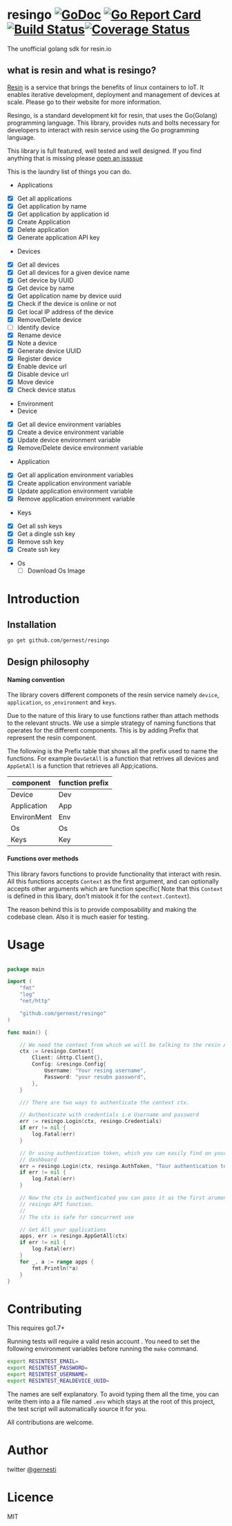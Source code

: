 # resingo [![GoDoc](https://godoc.org/github.com/gernest/resingo?status.svg)](https://godoc.org/github.com/gernest/resingo) [![Go Report Card](https://goreportcard.com/badge/github.com/gernest/resingo)](https://goreportcard.com/report/github.com/gernest/resingo)[![Build Status](https://travis-ci.org/gernest/resingo.svg?branch=master)](https://travis-ci.org/gernest/resingo)[![Coverage Status](https://coveralls.io/repos/github/gernest/resingo/badge.svg?branch=master)](https://coveralls.io/github/gernest/resingo?branch=master)

The unofficial golang sdk for resin.io

## what is resin and what is resingo?
[Resin](https://resin.io/) is a service that brings the benefits of linux
containers to IoT. It enables iterative development, deployment and management
of devices at scale. Please go to their website for more information.

Resingo, is a standard development kit for resin, that uses the Go(Golang)
programming language. This library, provides nuts and bolts necessary for
developers to interact with resin service using the Go programming language.

This library is full featured, well tested and well designed. If you find
anything that is missing please [open an issssue](https://github.com/gernest/resingo/issues)



This is the laundry list of things you can do.

- Applications
 - [x] Get all applications
 - [x] Get application by name
 - [x] Get application by application id
 - [x] Create Application
 - [x] Delete application
 - [x] Generate application API key
- Devices
 - [x] Get all devices
 - [x] Get all devices for a given device name
 - [x] Get device by UUID
 - [x] Get device by name
 - [x] Get application name by device uuid
 - [x] Check if the device is online or not
 - [x] Get local IP address of the device
 - [x] Remove/Delete device
 - [ ] Identify device
 - [x] Rename device
 - [x] Note a device
 - [x] Generate device UUID
 - [x] Register device
 - [x] Enable device url
 - [x] Disable device url
 - [x] Move device
 - [x] Check device status

- Environment
 - Device
  - [x] Get all device environment variables
  - [x] Create a device environment variable
  - [x] Update device environment variable
  - [x] Remove/Delete device environment variable
 - Application
  - [x] Get all application environment variables
  - [x] Create application environment variable
  - [x] Update application environment variable
  - [x] Remove application environment variable

- Keys
 - [x] Get all ssh keys
 - [x] Get a dingle ssh key
 - [x] Remove ssh key
 - [x] Create ssh key

- Os
  - [ ] Download Os Image

 # Introduction

 ## Installation

 ```bash
 go get github.com/gernest/resingo
 ```

## Design philosophy

#### Naming convention
The library covers different componets of the resin service namely  `device`,
`application`, `os` ,`environment` and `keys`.

Due to the nature of this lirary to use functions rather than attach methods to
the relevant structs. We use a simple strategy of naming functions that operates
for the different components. This is by adding Prefix that represent the resin
component.

The following is the Prefix table that shows all the prefix used to name the
functions. For example `DevGetAll` is a function that retrives all devices and
`AppGetAll` is a function that retrieves all App;ications.

component   | function prefix
------------|----------------
Device      | Dev
Application | App
EnvironMent | Env
Os          | Os
Keys        | Key

#### Functions over methods
This library favors functions to provide functionality that interact with resin.
All this functions accepts `Context` as the first argument, and can optionally
accepts other arguments which are function specific( Note that this `Context` is
defined in this libary, don't mistook it for the `context.Context`).

The reason behind this is to provide composability and making the codebase
clean. Also it is much easier for testing.


# Usage

```go

package main

import (
	"fmt"
	"log"
	"net/http"

	"github.com/gernest/resingo"
)

func main() {

	// We need the context from which we will be talking to the resin API
	ctx := &resingo.Context{
		Client: &http.Client{},
		Config: &resingo.Config{
			Username: "Your resing username",
			Password: "your resubn password",
		},
	}

	/// There are two ways to authenticate the context ctx.

	// Authenticate with credentials i.e Username and password
	err := resingo.Login(ctx, resingo.Credentials)
	if err != nil {
		log.Fatal(err)
	}

	// Or using authentication token, which you can easily find on your resin
	// dashboard
	err = resingo.Login(ctx, resingo.AuthToken, "Tour authentication token goes here")
	if err != nil {
		log.Fatal(err)
	}

	// Now the ctx is authenticated you can pass it as the first arument to any
	// resingo API function.
	//
	// The ctx is safe for concurrent use

	// Get All your applications
	apps, err := resingo.AppGetAll(ctx)
	if err != nil {
		log.Fatal(err)
	}
	for _, a := range apps {
		fmt.Println(*a)
	}
}
```



# Contributing

This requires go1.7+

Running tests will require a valid resin account . You need to set the following
environment variables before running the `make` command.

```bash
export RESINTEST_EMAIL=
export RESINTEST_PASSWORD=
export RESINTEST_USERNAME=
export RESINTEST_REALDEVICE_UUID=
```

The names are self explanatory. To avoid typing them all the time, you can write
them into a a file named `.env` which stays at the root of this project, the test
script will automatically source it for you.

All contributions are welcome.

# Author

twitter [@gernesti](https://twitter.com/gernesti)

# Licence
MIT
